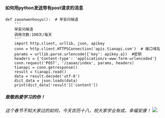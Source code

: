 #### 如何用python发送带有post请求的消息
    def zaoanwenhouyu():  # 早安问候语 
        ''' 
        早安问候语 
        调用次数:100次/每天    
        ''' 
        import http.client, urllib, json, apikey    
        conn = http.client.HTTPSConnection('apis.tianapi.com')  # 接口域名  
        params = urllib.parse.urlencode({'key': apikey.a})  #密钥     
        headers = {'Content-type': 'application/x-www-form-urlencoded'}     
        conn.request('POST', '/zaoan/index', params, headers)   
        tianapi = conn.getresponse()    
        result = tianapi.read()     
        data = result.decode('utf-8')   
        dict_data = json.loads(data)    
        print(dict_data['result']['content'])       
   ##### 致敬热爱学习的你！
  _这个春节不知大家过的如何，今天农历十八，祝大家学业有成，幸福安康！_
   ![](https://alifei03.cfp.cn/creative/vcg/nowarter800/new/VCG41N1137573275.jpg?x-oss-process=image/format,webp)
 
